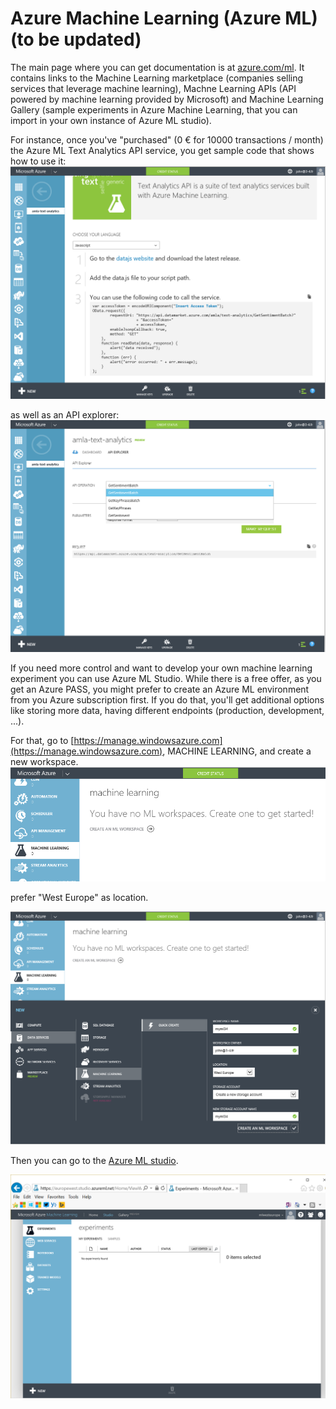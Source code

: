 # Azure Machine Learning (Azure ML) (to be updated)

The main page where you can get documentation is at [azure.com/ml](http://azure.com/ml). It contains links to the Machine Learning marketplace (companies selling services that leverage machine learning), Machne Learning APIs (API powered by machine learning provided by Microsoft) and Machine Learning Gallery (sample experiments in Azure Machine Learning, that you can import in your own instance of Azure ML studio).

For instance, once you've "purchased" (0 € for 10000 transactions / month) the Azure ML Text Analytics API service, you get sample code that shows how to use it:
![](azureml/1.png)

as well as an API explorer:
![](azureml/2.png)

If you need more control and want to develop your own machine learning experiment you can use Azure ML Studio. 
While there is a free offer, as you get an Azure PASS, you might prefer to create an Azure ML environment from you Azure subscription first. If you do that, you'll get additional options like storing more data, having different endpoints (production, development, ...).

For that, go to [https://manage.windowsazure.com](https://manage.windowsazure.com), MACHINE LEARNING, and create a new workspace. 
![](azureml/3.png)

prefer "West Europe" as location.

![](azureml/4.png)

Then you can go to the [Azure ML studio](http://studio.azureml.net).

![](azureml/5.png)
